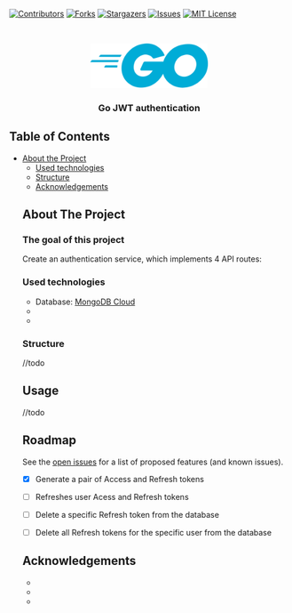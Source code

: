 <!--
*** Thanks for checking out this README Template. If you have a suggestion that would
*** make this better, please fork the repo and create a pull request or simply open
*** an issue with the tag "enhancement".
*** Thanks again! Now go create something AMAZING! :D
***
***
***
*** To avoid retyping too much info. Do a search and replace for the following:
*** github_username, repo_name, twitter_handle, email
-->





<!-- PROJECT SHIELDS -->
<!--
*** I'm using markdown "reference style" links for readability.
*** Reference links are enclosed in brackets [ ] instead of parentheses ( ).
*** See the bottom of this document for the declaration of the reference variables
*** for contributors-url, forks-url, etc. This is an optional, concise syntax you may use.
*** https://www.markdownguide.org/basic-syntax/#reference-style-links
-->
[![Contributors][contributors-shield]][contributors-url]
[![Forks][forks-shield]][forks-url]
[![Stargazers][stars-shield]][stars-url]
[![Issues][issues-shield]][issues-url]
[![MIT License][license-shield]][license-url]



<!-- PROJECT LOGO -->
<br />
<p align="center">
  <a href="https://github.com/Torukai/Go-auth">
    <img src="static/gologo.png" alt="Logo" width="212" height="80">
  </a>

  <h3 align="center">Go JWT authentication</h3>
  
  <!--
  <p align="center">
    YOUR_SHORT_DESCRIPTION
    <br />
    <a href="https://github.com/Torukai/Go-auth"><strong>Explore the docs »</strong></a>
    <br />
    <br />
    <a href="https://github.com/Torukai/Go-auth">View Demo</a>
    ·
    <a href="https://github.com/Torukai/Go-auth/issues">Report Bug</a>
    ·
    <a href="https://github.com/Torukai/Go-auth/issues">Make a suggestion</a>
  </p>
  -->
</p>



<!-- TABLE OF CONTENTS -->
## Table of Contents

* [About the Project](#about-the-project)
  * [Used technologies](#used-technologies)
  * [Structure](#structure)
  <!--
* [Getting Started](#getting-started)
  * [Prerequisites](#prerequisites)
  * [Installation](#installation)
  -->
* [Usage](#usage)
* [Roadmap](#roadmap)
<!--
* [Contributing](#contributing)
* [License](#license)
* [Contact](#contact)
-->
* [Acknowledgements](#acknowledgements)



<!-- ABOUT THE PROJECT -->
## About The Project
<!--
[![Product Name Screen Shot][product-screenshot]](https://example.com)
-->

### The goal of this project

Create an authentication service, which implements 4 API routes:

### Used technologies

* Database: [MongoDB Cloud]()
* []()
* []()

### Structure

//todo

<!-- USAGE EXAMPLES -->
## Usage

//todo


<!-- ROADMAP -->
## Roadmap

See the [open issues](https://github.com/Torukai/Go-auth/issues) for a list of proposed features (and known issues).

- [x] Generate a pair of Access and Refresh tokens
- [ ] Refreshes user Acess and Refresh tokens
- [ ] Delete a specific Refresh token from the database
- [ ] Delete all Refresh tokens for the specific user from the database


<!-- ACKNOWLEDGEMENTS -->
## Acknowledgements

* []()
* []()
* []()





<!-- MARKDOWN LINKS & IMAGES -->
<!-- https://www.markdownguide.org/basic-syntax/#reference-style-links -->
[contributors-shield]: https://img.shields.io/github/contributors/github_username/repo.svg?style=flat-square
[contributors-url]: https://github.com/github_username/repo/graphs/contributors
[forks-shield]: https://img.shields.io/github/forks/github_username/repo.svg?style=flat-square
[forks-url]: https://github.com/github_username/repo/network/members
[stars-shield]: https://img.shields.io/github/stars/github_username/repo.svg?style=flat-square
[stars-url]: https://github.com/github_username/repo/stargazers
[issues-shield]: https://img.shields.io/github/issues/github_username/repo.svg?style=flat-square
[issues-url]: https://github.com/github_username/repo/issues
[license-shield]: https://img.shields.io/github/license/github_username/repo.svg?style=flat-square
[license-url]: https://github.com/github_username/repo/blob/master/LICENSE.txt
[linkedin-shield]: https://img.shields.io/badge/-LinkedIn-black.svg?style=flat-square&logo=linkedin&colorB=555
[linkedin-url]: https://linkedin.com/in/github_username
[product-screenshot]: images/screenshot.png
